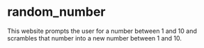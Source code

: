 # random_number

This website prompts the user for a number between 1 and 10 and scrambles that number into a new number between 1 and 10. 
